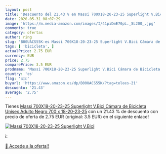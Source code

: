 ```yaml
---
layout: post
title: 'Descuento del 21.43 % en Massi 700X18-20-23-25 Superlight V.Bici '
date: 2020-05-31 08:07:29
image: 'https://m.media-amazon.com/images/I/41piDmE70pL._SL200_.jpg'
comments: true
category: ofertas
author: ring
slug: 'B00UACS55K-es Massi 700X18-20-23-25 Superlight V.Bici Cámara de...'
tags: [ 'bicicleta', ]
actualPrice: 2.75 EUR
currency: EUR
price: 2.75
comparePrice: 3.5 EUR
prodname: 'Massi 700X18-20-23-25 Superlight V.Bici Cámara de Bicicleta  Unisex Adulto  Negro  700 x 18-20-23-25'
country: 'es'
flag: '🇪🇸'
buyurl: 'https://www.amazon.es/dp/B00UACS55K/?tag=tolees-21'
descuento: '21.43'
average: '2.75'
---
```


Tienes [Massi 700X18-20-23-25 Superlight V.Bici Cámara de Bicicleta  Unisex Adulto  Negro  700 x 18-20-23-25](https://www.amazon.es/dp/B00UACS55K/?tag=tolees-21) con un 21.43 % de descuento con precio de oferta de 2.75 EUR (original: 3.5 EUR) en el siguiente enlace!

[![Massi 700X18-20-23-25 Superlight V.Bici ](https://m.media-amazon.com/images/I/41piDmE70pL._SL200_.jpg)](https://www.amazon.es/dp/B00UACS55K/?tag=tolees-21)

ℹ️:


[🛒 Accede a la oferta!!](https://www.amazon.es/dp/B00UACS55K/?tag=tolees-21)

